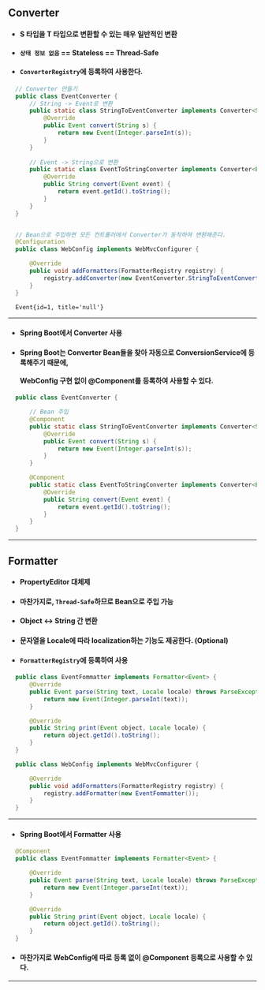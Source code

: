 ## Converter
  - #### S 타입을 T 타입으로 변환할 수 있는 매우 일반적인 변환
  - #### `상태 정보 없음` == Stateless == Thread-Safe
  - #### `ConverterRegistry`에 등록하여 사용한다.
  ``` java
    // Converter 만들기
    public class EventConverter {
        // String -> Event로 변환
        public static class StringToEventConverter implements Converter<String, Event> {
            @Override
            public Event convert(String s) {
                return new Event(Integer.parseInt(s));
            }
        }
        
        // Event -> String으로 변환
        public static class EventToStringConverter implements Converter<Event, String> {
            @Override
            public String convert(Event event) {
                return event.getId().toString();
            }
        }
    }
  ```
  ``` java
  
    // Bean으로 주입하면 모든 컨트롤러에서 Converter가 동작하여 변환해준다.
    @Configuration
    public class WebConfig implements WebMvcConfigurer {

        @Override
        public void addFormatters(FormatterRegistry registry) {
            registry.addConverter(new EventConverter.StringToEventConverter());
        }
    }
  ```
  ```
    Event{id=1, title='null'}
  ```
  --------
  - #### Spring Boot에서 Converter 사용
  - #### Spring Boot는 Converter Bean들을 찾아 자동으로 ConversionService에 등록해주기 때문에, <br><br> WebConfig 구현 없이 @Component를 등록하여 사용할 수 있다.
  ``` java
    public class EventConverter {

        // Bean 주입
        @Component
        public static class StringToEventConverter implements Converter<String, Event> {
            @Override
            public Event convert(String s) {
                return new Event(Integer.parseInt(s));
            }
        }

        @Component
        public static class EventToStringConverter implements Converter<Event, String> {
            @Override
            public String convert(Event event) {
                return event.getId().toString();
            }
        }
    }
  ```
-------
## Formatter
  - #### PropertyEditor 대체제
  - #### 마찬가지로, `Thread-Safe`하므로 Bean으로 주입 가능
  - #### Object ↔ String 간 변환
  - #### 문자열을 Locale에 따라 localization하는 기능도 제공한다. (Optional)
  - #### `FormatterRegistry`에 등록하여 사용
  ``` java
    public class EventFommatter implements Formatter<Event> {
        @Override
        public Event parse(String text, Locale locale) throws ParseException {
            return new Event(Integer.parseInt(text));
        }

        @Override
        public String print(Event object, Locale locale) {
            return object.getId().toString();
        }
    }
  ```
  ``` java
    public class WebConfig implements WebMvcConfigurer {

        @Override
        public void addFormatters(FormatterRegistry registry) {
            registry.addFormatter(new EventFommatter());
        }
    }
  ```
  --------
  - #### Spring Boot에서 Formatter 사용
  ``` java
    @Component
    public class EventFommatter implements Formatter<Event> {

        @Override
        public Event parse(String text, Locale locale) throws ParseException {
            return new Event(Integer.parseInt(text));
        }

        @Override
        public String print(Event object, Locale locale) {
            return object.getId().toString();
        }
    }
  ```
  - #### 마찬가지로 WebConfig에 따로 등록 없이 @Component 등록으로 사용할 수 있다.
--------
